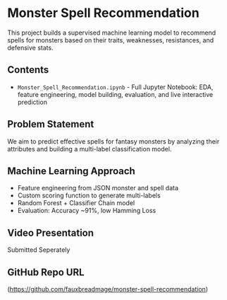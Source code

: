 # Monster Spell Recommendation

This project builds a supervised machine learning model to recommend spells for monsters based on their traits, weaknesses, resistances, and defensive stats.

## Contents

- `Monster_Spell_Recommendation.ipynb` - Full Jupyter Notebook: EDA, feature engineering, model building, evaluation, and live interactive prediction

## Problem Statement

We aim to predict effective spells for fantasy monsters by analyzing their attributes and building a multi-label classification model.

## Machine Learning Approach

- Feature engineering from JSON monster and spell data
- Custom scoring function to generate multi-labels
- Random Forest + Classifier Chain model
- Evaluation: Accuracy ~91%, low Hamming Loss

## Video Presentation

Submitted Seperately

## GitHub Repo URL

(https://github.com/fauxbreadmage/monster-spell-recommendation)
